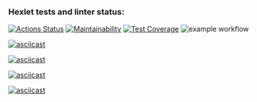 ### Hexlet tests and linter status:
[![Actions Status](https://github.com/nikisysoev/java-project-lvl2/workflows/hexlet-check/badge.svg)](https://github.com/nikisysoev/java-project-lvl2/actions)
[![Maintainability](https://api.codeclimate.com/v1/badges/ca2c106a4d3cd1e534d2/maintainability)](https://codeclimate.com/github/nikisysoev/java-project-lvl2/maintainability)
[![Test Coverage](https://api.codeclimate.com/v1/badges/ca2c106a4d3cd1e534d2/test_coverage)](https://codeclimate.com/github/nikisysoev/java-project-lvl2/test_coverage)
![example workflow](https://github.com/nikisysoev/java-project-lvl2/actions/workflows/main.yml/badge.svg)

[![asciicast](https://asciinema.org/a/484260.svg)](https://asciinema.org/a/484260)

[![asciicast](https://asciinema.org/a/485797.svg)](https://asciinema.org/a/485797)

[![asciicast](https://asciinema.org/a/486649.svg)](https://asciinema.org/a/486649)

[![asciicast](https://asciinema.org/a/487085.svg)](https://asciinema.org/a/487085)